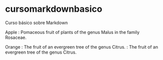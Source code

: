 # cursomarkdownbasico
Curso básico sobre Markdown

Apple
:   Pomaceous fruit of plants of the genus Malus in
    the family Rosaceae.

Orange
:   The fruit of an evergreen tree of the genus Citrus.
:   The fruit of an evergreen tree of the genus Citrus.
